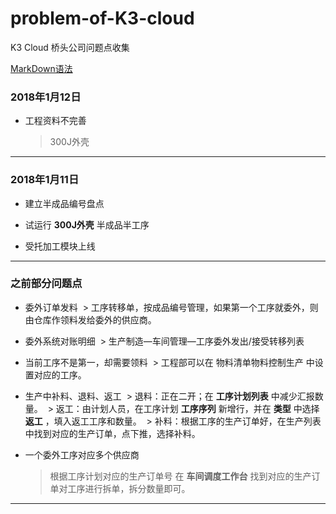# problem-of-K3-cloud
K3 Cloud 桥头公司问题点收集


[MarkDown语法](http://wowubuntu.com/markdown/index.html)



### 2018年1月12日
* 工程资料不完善
  > 300J外壳
***

### 2018年1月11日
* 建立半成品编号盘点

* 试运行 **300J外壳** 半成品半工序

* 受托加工模块上线

***

### 之前部分问题点
* 委外订单发料
  > 工序转移单，按成品编号管理，如果第一个工序就委外，则由仓库作领料发给委外的供应商。

* 委外系统对账明细
  > 生产制造—车间管理—工序委外发出/接受转移列表
  
* 当前工序不是第一，却需要领料
  > 工程部可以在 物料清单物料控制生产 中设置对应的工序。
  
* 生产中补料、退料、返工
  > 退料：正在二开；在 **工序计划列表** 中减少汇报数量。
  > 返工：由计划人员，在工序计划 **工序序列** 新增行，并在 **类型** 中选择 **返工** ，填入返工工序和数量。
  > 补料：根据工序的生产订单好，在生产列表中找到对应的生产订单，点下推，选择补料。
  
* 一个委外工序对应多个供应商
  >根据工序计划对应的生产订单号 在 **车间调度工作台** 找到对应的生产订单对工序进行拆单，拆分数量即可。
***
